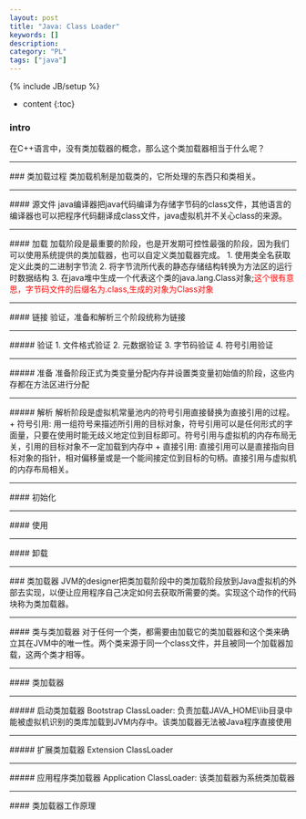 ```yaml
--- 
layout: post 
title: "Java: Class Loader" 
keywords: [] 
description: 
category: "PL"
tags: ["java"] 
--- 
```

{% include JB/setup %}
* content
{:toc}


### intro
在C++语言中，没有类加载器的概念，那么这个类加载器相当于什么呢？
<hr />
### 类加载过程
类加载机制是加载类的，它所处理的东西只和类相关。
<hr />
#### 源文件
java编译器把java代码编译为存储字节码的class文件，其他语言的编译器也可以把程序代码翻译成class文件，java虚拟机并不关心class的来源。
<hr />
#### 加载
加载阶段是最重要的阶段，也是开发期可控性最强的阶段，因为我们可以使用系统提供的类加载器，也可以自定义类加载器完成。
1. 使用类全名获取定义此类的二进制字节流
2. 将字节流所代表的静态存储结构转换为方法区的运行时数据结构
3. 在java堆中生成一个代表这个类的java.lang.Class对象;<font color="red">这个很有意思，字节码文件的后缀名为.class,生成的对象为Class对象</font>
<hr />
#### 链接
验证，准备和解析三个阶段统称为链接
<hr />
##### 验证
1. 文件格式验证
2. 元数据验证
3. 字节码验证
4. 符号引用验证
<hr />
##### 准备
准备阶段正式为类变量分配内存并设置类变量初始值的阶段，这些内存都在方法区进行分配
<hr />
##### 解析
解析阶段是虚拟机常量池内的符号引用直接替换为直接引用的过程。
+ 符号引用: 用一组符号来描述所引用的目标对象，符号引用可以是任何形式的字面量，只要在使用时能无歧义地定位到目标即可。符号引用与虚拟机的内存布局无关，引用的目标对象不一定加载到内存中
+ 直接引用: 直接引用可以是直接指向目标对象的指针，相对偏移量或是一个能间接定位到目标的句柄。直接引用与虚拟机的内存布局相关。
<hr />
#### 初始化
<hr />
#### 使用
<hr />
#### 卸载
<hr />
### 类加载器
JVM的designer把类加载阶段中的类加载阶段放到Java虚拟机的外部去实现，以便让应用程序自己决定如何去获取所需要的类。实现这个动作的代码块称为类加载器。
<hr />
#### 类与类加载器
对于任何一个类，都需要由加载它的类加载器和这个类来确立其在JVM中的唯一性。两个类来源于同一个class文件，并且被同一个加载器加载，这两个类才相等。
<hr />
#### 类加载器
<hr />
##### 启动类加载器
Bootstrap ClassLoader: 负责加载JAVA_HOME\lib目录中能被虚拟机识别的类库加载到JVM内存中。该类加载器无法被Java程序直接使用
<hr />
##### 扩展类加载器
Extension ClassLoader
<hr />
##### 应用程序类加载器
Application ClassLoader: 该类加载器为系统类加载器
<hr />
#### 类加载器工作原理

